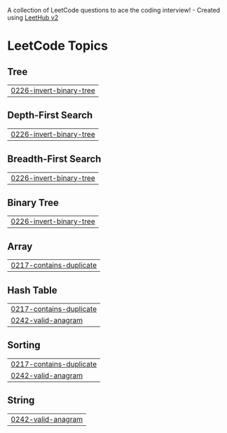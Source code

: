 A collection of LeetCode questions to ace the coding interview! - Created using [LeetHub v2](https://github.com/arunbhardwaj/LeetHub-2.0)
<!---LeetCode Topics Start-->
# LeetCode Topics
## Tree
|  |
| ------- |
| [0226-invert-binary-tree](https://github.com/davidejindu/leetcode/tree/master/0226-invert-binary-tree) |
## Depth-First Search
|  |
| ------- |
| [0226-invert-binary-tree](https://github.com/davidejindu/leetcode/tree/master/0226-invert-binary-tree) |
## Breadth-First Search
|  |
| ------- |
| [0226-invert-binary-tree](https://github.com/davidejindu/leetcode/tree/master/0226-invert-binary-tree) |
## Binary Tree
|  |
| ------- |
| [0226-invert-binary-tree](https://github.com/davidejindu/leetcode/tree/master/0226-invert-binary-tree) |
## Array
|  |
| ------- |
| [0217-contains-duplicate](https://github.com/davidejindu/leetcode/tree/master/0217-contains-duplicate) |
## Hash Table
|  |
| ------- |
| [0217-contains-duplicate](https://github.com/davidejindu/leetcode/tree/master/0217-contains-duplicate) |
| [0242-valid-anagram](https://github.com/davidejindu/leetcode/tree/master/0242-valid-anagram) |
## Sorting
|  |
| ------- |
| [0217-contains-duplicate](https://github.com/davidejindu/leetcode/tree/master/0217-contains-duplicate) |
| [0242-valid-anagram](https://github.com/davidejindu/leetcode/tree/master/0242-valid-anagram) |
## String
|  |
| ------- |
| [0242-valid-anagram](https://github.com/davidejindu/leetcode/tree/master/0242-valid-anagram) |
<!---LeetCode Topics End-->